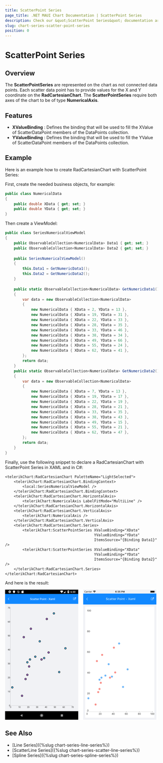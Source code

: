 ```yaml
---
title: ScatterPoint Series
page_title: .NET MAUI Chart Documentation | ScatterPoint Series
description: Check our &quot;ScatterPoint Series&quot; documentation article for Telerik Chart for .NET MAUI control.
slug: chart-series-scatter-point-series
position: 0
---
```


# ScatterPoint Series

## Overview

The **ScatterPointSeries** are represented on the chart as not connected data points. Each scatter data point has to provide values for the X and Y coordinate on the **RadCartesianChart**. The **ScatterPointSeries** require both axes of the chart to be of type **NumericalAxis**.

## Features

- **XValueBinding** : Defines the binding that will be used to fill the XValue of ScatterDataPoint members of the DataPoints collection.
- **YValueBinding** : Defines the binding that will be used to fill the YValue of ScatterDataPoint members of the DataPoints collection.

## Example

Here is an example how to create RadCartesianChart with ScatterPoint Series:

First, create the needed business objects, for example:

```C#
public class NumericalData
{
    public double XData { get; set; }
    public double YData { get; set; }
}
```

Then create a ViewModel:

```C#
public class SeriesNumericalViewModel
{
    public ObservableCollection<NumericalData> Data1 { get; set; }
    public ObservableCollection<NumericalData> Data2 { get; set; }

    public SeriesNumericalViewModel()
    {
        this.Data1 = GetNumericData1();
        this.Data2 = GetNumericData2();
    }

    public static ObservableCollection<NumericalData> GetNumericData1()
    {
        var data = new ObservableCollection<NumericalData>
        {
            new NumericalData { XData = 2, YData = 13 },
            new NumericalData { XData = 19, YData = 31 },
            new NumericalData { XData = 22, YData = 33 },
            new NumericalData { XData = 28, YData = 35 },
            new NumericalData { XData = 33, YData = 46 },
            new NumericalData { XData = 38, YData = 34 },
            new NumericalData { XData = 49, YData = 66 },
            new NumericalData { XData = 55, YData = 24 },
            new NumericalData { XData = 62, YData = 41 },
        };
        return data;
    }
    public static ObservableCollection<NumericalData> GetNumericData2()
    {
        var data = new ObservableCollection<NumericalData>
        {
            new NumericalData { XData = 7, YData = 13 },
            new NumericalData { XData = 19, YData = 17 },
            new NumericalData { XData = 22, YData = 19 },
            new NumericalData { XData = 28, YData = 21 },
            new NumericalData { XData = 33, YData = 35 },
            new NumericalData { XData = 38, YData = 43 },
            new NumericalData { XData = 49, YData = 15 },
            new NumericalData { XData = 55, YData = 21 },
            new NumericalData { XData = 62, YData = 47 },
        };
        return data;
    }
}
```

Finally, use the following snippet to declare a RadCartesianChart with ScatterPoint Series in XAML and in C#:

```XAML
<telerikChart:RadCartesianChart PaletteName="LightSelected">
    <telerikChart:RadCartesianChart.BindingContext>
        <local:SeriesNumericalViewModel />
    </telerikChart:RadCartesianChart.BindingContext>
    <telerikChart:RadCartesianChart.HorizontalAxis>
        <telerikChart:NumericalAxis LabelFitMode="MultiLine" />
    </telerikChart:RadCartesianChart.HorizontalAxis>
    <telerikChart:RadCartesianChart.VerticalAxis>
        <telerikChart:NumericalAxis />
    </telerikChart:RadCartesianChart.VerticalAxis>
    <telerikChart:RadCartesianChart.Series>
        <telerikChart:ScatterPointSeries XValueBinding="XData"
                                         YValueBinding="YData"
                                         ItemsSource="{Binding Data1}" />
        <telerikChart:ScatterPointSeries XValueBinding="XData"
                                         YValueBinding="YData"
                                         ItemsSource="{Binding Data2}" />
    </telerikChart:RadCartesianChart.Series>
</telerikChart:RadCartesianChart>
```

And here is the result:

![Basic ScatterPointSeries](images/cartesian-scatter-point-series-basic-example.png)

## See Also

- [Line Series]({%slug chart-series-line-series%})
- [ScatterLine Series]({%slug chart-series-scatter-line-series%})
- [Spline Series]({%slug chart-series-spline-series%})
